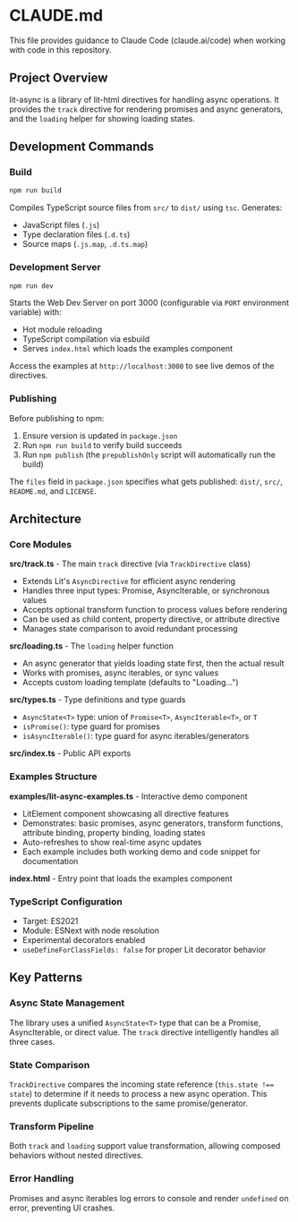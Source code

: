 # CLAUDE.md

This file provides guidance to Claude Code (claude.ai/code) when working with code in this repository.

## Project Overview

lit-async is a library of lit-html directives for handling async operations. It provides the `track` directive for rendering promises and async generators, and the `loading` helper for showing loading states.

## Development Commands

### Build
```bash
npm run build
```
Compiles TypeScript source files from `src/` to `dist/` using `tsc`. Generates:
- JavaScript files (`.js`)
- Type declaration files (`.d.ts`)
- Source maps (`.js.map`, `.d.ts.map`)

### Development Server
```bash
npm run dev
```
Starts the Web Dev Server on port 3000 (configurable via `PORT` environment variable) with:
- Hot module reloading
- TypeScript compilation via esbuild
- Serves `index.html` which loads the examples component

Access the examples at `http://localhost:3000` to see live demos of the directives.

### Publishing

Before publishing to npm:
1. Ensure version is updated in `package.json`
2. Run `npm run build` to verify build succeeds
3. Run `npm publish` (the `prepublishOnly` script will automatically run the build)

The `files` field in `package.json` specifies what gets published: `dist/`, `src/`, `README.md`, and `LICENSE`.

## Architecture

### Core Modules

**src/track.ts** - The main `track` directive (via `TrackDirective` class)
- Extends Lit's `AsyncDirective` for efficient async rendering
- Handles three input types: Promise, AsyncIterable, or synchronous values
- Accepts optional transform function to process values before rendering
- Can be used as child content, property directive, or attribute directive
- Manages state comparison to avoid redundant processing

**src/loading.ts** - The `loading` helper function
- An async generator that yields loading state first, then the actual result
- Works with promises, async iterables, or sync values
- Accepts custom loading template (defaults to "Loading...")

**src/types.ts** - Type definitions and type guards
- `AsyncState<T>` type: union of `Promise<T>`, `AsyncIterable<T>`, or `T`
- `isPromise()`: type guard for promises
- `isAsyncIterable()`: type guard for async iterables/generators

**src/index.ts** - Public API exports

### Examples Structure

**examples/lit-async-examples.ts** - Interactive demo component
- LitElement component showcasing all directive features
- Demonstrates: basic promises, async generators, transform functions, attribute binding, property binding, loading states
- Auto-refreshes to show real-time async updates
- Each example includes both working demo and code snippet for documentation

**index.html** - Entry point that loads the examples component

### TypeScript Configuration

- Target: ES2021
- Module: ESNext with node resolution
- Experimental decorators enabled
- `useDefineForClassFields: false` for proper Lit decorator behavior

## Key Patterns

### Async State Management
The library uses a unified `AsyncState<T>` type that can be a Promise, AsyncIterable, or direct value. The `track` directive intelligently handles all three cases.

### State Comparison
`TrackDirective` compares the incoming state reference (`this.state !== state`) to determine if it needs to process a new async operation. This prevents duplicate subscriptions to the same promise/generator.

### Transform Pipeline
Both `track` and `loading` support value transformation, allowing composed behaviors without nested directives.

### Error Handling
Promises and async iterables log errors to console and render `undefined` on error, preventing UI crashes.